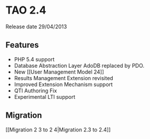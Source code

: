 TAO 2.4
=======

Release date 29/04/2013

Features
--------

-   PHP 5.4 support
-   Database Abstraction Layer AdoDB replaced by PDO.
-   New [[User Management Model 24]]
-   Results Management Extension revisited
-   Improved Extension Mechanism support
-   QTI Authoring Fix
-   Experimental LTI support

Migration
---------

[[Migration 2 3 to 2 4|Migration 2.3 to 2.4]]

